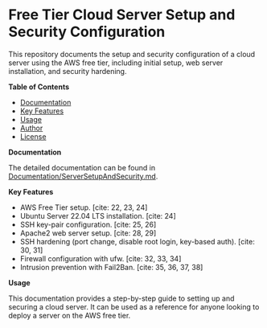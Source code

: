 # Free Tier Cloud Server Setup and Security Configuration

This repository documents the setup and security configuration of a cloud server using the AWS free tier, including initial setup, web server installation, and security hardening.

**Table of Contents**

* [Documentation](#documentation)
* [Key Features](#key-features)
* [Usage](#usage)
* [Author](#author)
* [License](#license)

**Documentation**

The detailed documentation can be found in [Documentation/ServerSetupAndSecurity.md](Documentation/ServerSetupAndSecurity.md).

**Key Features**

* AWS Free Tier setup. [cite: 22, 23, 24]
* Ubuntu Server 22.04 LTS installation. [cite: 24]
* SSH key-pair configuration. [cite: 25, 26]
* Apache2 web server setup. [cite: 28, 29]
* SSH hardening (port change, disable root login, key-based auth). [cite: 30, 31]
* Firewall configuration with ufw. [cite: 32, 33, 34]
* Intrusion prevention with Fail2Ban. [cite: 35, 36, 37, 38]

**Usage**

This documentation provides a step-by-step guide to setting up and securing a cloud server. It can be used as a reference for anyone looking to deploy a server on the AWS free tier.
